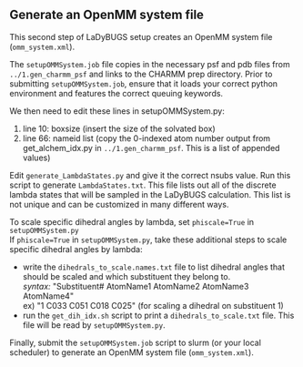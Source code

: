 ## Generate an OpenMM system file
This second step of LaDyBUGS setup creates an OpenMM system file (`omm_system.xml`).

The `setupOMMSystem.job` file copies in the necessary psf and pdb files from `../1.gen_charmm_psf` and links to the CHARMM prep directory. Prior to submitting `setupOMMSystem.job`, ensure that it loads your correct python environment and features the correct queuing keywords.

We then need to edit these lines in setupOMMSystem.py:
 1) line 10: boxsize (insert the size of the solvated box)
 2) line 66: nameid list (copy the 0-indexed atom number output from get_alchem_idx.py in `../1.gen_charmm_psf`. This is a list of appended values)

Edit `generate_LambdaStates.py` and give it the correct nsubs value. Run this script to generate `LambdaStates.txt`. This file lists out all of the discrete lambda states that will be sampled in the LaDyBUGS calculation. This list is not unique and can be customized in many different ways.

To scale specific dihedral angles by lambda, set `phiscale=True` in `setupOMMSystem.py` <br>
If `phiscale=True` in `setupOMMSystem.py`, take these additional steps to scale specific dihedral angles by lambda:
  - write the `dihedrals_to_scale.names.txt` file to list dihedral angles that should be scaled and which substituent they belong to. <br>
        *syntax:* "Substituent# AtomName1 AtomName2 AtomName3 AtomName4" <br>
        ex) "1 C033 C051 C018 C025"      (for scaling a dihedral on substituent 1) <br>
  - run the `get_dih_idx.sh` script to print a `dihedrals_to_scale.txt` file. This file will be read by `setupOMMSystem.py`.

Finally, submit the `setupOMMSystem.job` script to slurm (or your local scheduler) to generate an OpenMM system file (`omm_system.xml`).


